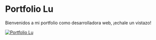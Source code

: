 # Portfolio Lu
<p>Bienvenidos a mi portfolio como desarrolladora web, ¡echale un vistazo!</p>
<a href="https://luciamouriz.github.io/portfolio-dev-web/"><img src="https://github.com/luciamouriz/portfolio-dev-web/blob/main/img/portada.jpg" alt="Portfolio Lu"></a>

